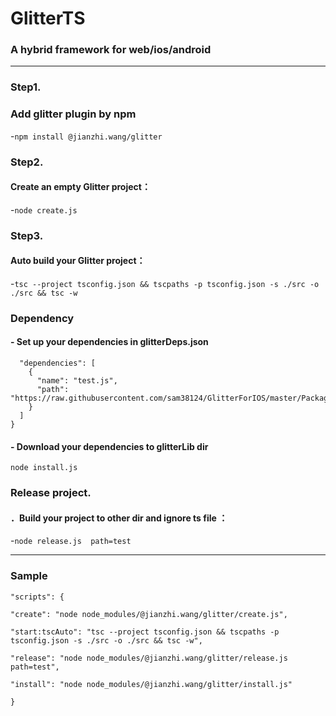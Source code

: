 # GlitterTS

### A hybrid framework for web/ios/android

-------

### Step1.

### Add glitter plugin by npm

-`npm install @jianzhi.wang/glitter`

### Step2.

#### Create an empty Glitter project：

-`node create.js`

### Step3.

#### Auto build your Glitter project：

-```tsc --project tsconfig.json && tscpaths -p tsconfig.json -s ./src -o ./src && tsc -w```

### Dependency

#### - Set up your dependencies in glitterDeps.json
``` {
  "dependencies": [
    {
      "name": "test.js",
      "path": "https://raw.githubusercontent.com/sam38124/GlitterForIOS/master/Package.resolved"
    }
  ]
}  
```
#### - Download your dependencies to glitterLib dir
```node install.js```
### Release project.

#### ．Build your project to other dir and ignore ts file ：

-`node release.js  path=test`


-------

### Sample

```
"scripts": {

"create": "node node_modules/@jianzhi.wang/glitter/create.js",  

"start:tscAuto": "tsc --project tsconfig.json && tscpaths -p tsconfig.json -s ./src -o ./src && tsc -w",

"release": "node node_modules/@jianzhi.wang/glitter/release.js  path=test",

"install": "node node_modules/@jianzhi.wang/glitter/install.js"

}
```
